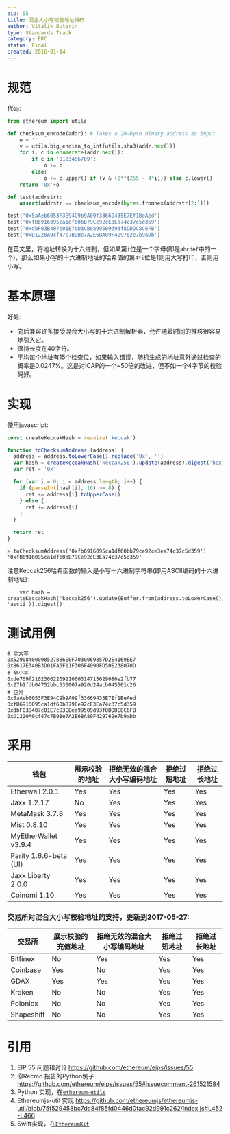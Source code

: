 ```yaml
---
eip: 55
title: 混合大小写校验地址编码
author: Vitalik Buterin
type: Standards Track
category: ERC
status: Final
created: 2016-01-14
---
```


# 规范

代码:

``` python
from ethereum import utils

def checksum_encode(addr): # Takes a 20-byte binary address as input
    o = ''
    v = utils.big_endian_to_int(utils.sha3(addr.hex()))
    for i, c in enumerate(addr.hex()):
        if c in '0123456789':
            o += c
        else:
            o += c.upper() if (v & (2**(255 - 4*i))) else c.lower()
    return '0x'+o

def test(addrstr):
    assert(addrstr == checksum_encode(bytes.fromhex(addrstr[2:])))

test('0x5aAeb6053F3E94C9b9A09f33669435E7Ef1BeAed')
test('0xfB6916095ca1df60bB79Ce92cE3Ea74c37c5d359')
test('0xdbF03B407c01E7cD3CBea99509d93f8DDDC8C6FB')
test('0xD1220A0cf47c7B9Be7A2E6BA89F429762e7b9aDb')

```

在英文里，将地址转换为十六进制，但如果第`i`位是一个字母(即是`abcdef`中的一个)，那么如果小写的十六进制地址的哈希值的第`4*i`位是1则用大写打印，否则用小写。

# 基本原理

好处:
- 向后兼容许多接受混合大小写的十六进制解析器，允许随着时间的推移很容易地引入它。
- 保持长度在40字符。
- 平均每个地址有15个检查位，如果输入错误，随机生成的地址意外通过检查的概率是0.0247%。这是对ICAP的一个~50倍的改进，但不如一个4字节的校验码好。

# 实现

使用javascript:

```js
const createKeccakHash = require('keccak')

function toChecksumAddress (address) {
  address = address.toLowerCase().replace('0x', '')
  var hash = createKeccakHash('keccak256').update(address).digest('hex')
  var ret = '0x'

  for (var i = 0; i < address.length; i++) {
    if (parseInt(hash[i], 16) >= 8) {
      ret += address[i].toUpperCase()
    } else {
      ret += address[i]
    }
  }

  return ret
}
```

```
> toChecksumAddress('0xfb6916095ca1df60bb79ce92ce3ea74c37c5d359')
'0xfB6916095ca1df60bB79Ce92cE3Ea74c37c5d359'
```

注意Keccak256哈希函数的输入是小写十六进制字符串(即用ASCII编码的十六进制地址):

```
    var hash = createKeccakHash('keccak256').update(Buffer.from(address.toLowerCase(), 'ascii')).digest()
```

# 测试用例

```
# 全大写
0x52908400098527886E0F7030069857D2E4169EE7
0x8617E340B3D01FA5F11F306F4090FD50E238070D
# 全小写
0xde709f2102306220921060314715629080e2fb77
0x27b1fdb04752bbc536007a920d24acb045561c26
# 正常
0x5aAeb6053F3E94C9b9A09f33669435E7Ef1BeAed
0xfB6916095ca1df60bB79Ce92cE3Ea74c37c5d359
0xdbF03B407c01E7cD3CBea99509d93f8DDDC8C6FB
0xD1220A0cf47c7B9Be7A2E6BA89F429762e7b9aDb
```

# 采用

| 钱包                     | 展示校验的地址                   | 拒绝无效的混合大小写编码地址   | 拒绝过短地址        | 拒绝过长地址       |
|--------------------------|--------------------------------|----------------------------|-------------------|------------------|
| Etherwall 2.0.1          | Yes                            | Yes                        | Yes               | Yes              |
| Jaxx 1.2.17              | No                             | Yes                        | Yes               | Yes              |
| MetaMask 3.7.8           | Yes                            | Yes                        | Yes               | Yes              |
| Mist 0.8.10              | Yes                            | Yes                        | Yes               | Yes              |
| MyEtherWallet v3.9.4     | Yes                            | Yes                        | Yes               | Yes              |
| Parity 1.6.6-beta (UI)   | Yes                            | Yes                        | Yes               | Yes              |
| Jaxx Liberty 2.0.0       | Yes                            | Yes                        | Yes               | Yes              |
| Coinomi 1.10             | Yes                            | Yes                        | Yes               | Yes              |

### 交易所对混合大小写校验地址的支持，更新到2017-05-27:

| 交易所        | 展示校验的充值地址                       | 拒绝无效的混合大小写编码地址   | 拒绝过短地址        | 拒绝过长地址       |
|--------------|----------------------------------------|----------------------------|-------------------|------------------|
| Bitfinex     | No                                     | Yes                        | Yes               | Yes              |
| Coinbase     | Yes                                    | No                         | Yes               | Yes              |
| GDAX         | Yes                                    | Yes                        | Yes               | Yes              |
| Kraken       | No                                     | No                         | Yes               | Yes              |
| Poloniex     | No                                     | No                         | Yes               | Yes              |
| Shapeshift   | No                                     | No                         | Yes               | Yes              |

# 引用

1. EIP 55 问题和讨论 https://github.com/ethereum/eips/issues/55
2. @Recmo 报告的Python例子  https://github.com/ethereum/eips/issues/55#issuecomment-261521584
3. Python 实现，在[`ethereum-utils`](https://github.com/pipermerriam/ethereum-utils#to_checksum_addressvalue---text)
4. Ethereumjs-util 实现 https://github.com/ethereumjs/ethereumjs-util/blob/75f529458bc7dc84f85fd0446d0fac92d991c262/index.js#L452-L466
5. Swift实现，在[`EthereumKit`](https://github.com/yuzushioh/EthereumKit/blob/master/EthereumKit/Helper/EIP55.swift)

